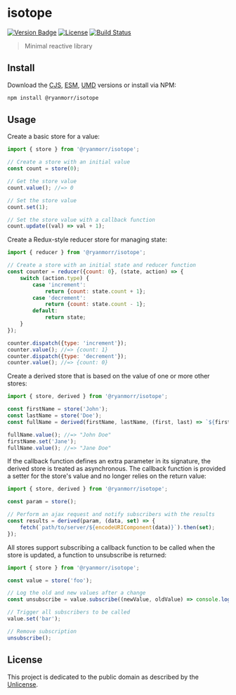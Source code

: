 # isotope

[![Version Badge][version-image]][project-url]
[![License][license-image]][license-url]
[![Build Status][build-image]][build-url]

> Minimal reactive library

## Install

Download the [CJS](https://github.com/ryanmorr/isotope/raw/master/dist/cjs/isotope.js), [ESM](https://github.com/ryanmorr/isotope/raw/master/dist/esm/isotope.js), [UMD](https://github.com/ryanmorr/isotope/raw/master/dist/umd/isotope.js) versions or install via NPM:

``` sh
npm install @ryanmorr/isotope
```

## Usage

Create a basic store for a value:

``` javascript
import { store } from '@ryanmorr/isotope';

// Create a store with an initial value
const count = store(0);

// Get the store value
count.value(); //=> 0

// Set the store value
count.set(1);

// Set the store value with a callback function
count.update((val) => val + 1);
```

Create a Redux-style reducer store for managing state:

``` javascript
import { reducer } from '@ryanmorr/isotope';

// Create a store with an initial state and reducer function
const counter = reducer({count: 0}, (state, action) => {
    switch (action.type) {
        case 'increment':
            return {count: state.count + 1};
        case 'decrement':
            return {count: state.count - 1};
        default:
            return state;
    }
});

counter.dispatch({type: 'increment'});
counter.value(); //=> {count: 1}
counter.dispatch({type: 'decrement'});
counter.value(); //=> {count: 0}
```

Create a derived store that is based on the value of one or more other stores:

``` javascript
import { store, derived } from '@ryanmorr/isotope';

const firstName = store('John');
const lastName = store('Doe');
const fullName = derived(firstName, lastName, (first, last) => `${first} ${last}`);

fullName.value(); //=> "John Doe"
firstName.set('Jane');
fullName.value(); //=> "Jane Doe"
```

If the callback function defines an extra parameter in its signature, the derived store is treated as asynchronous. The callback function is provided a setter for the store's value and no longer relies on the return value:

```javascript
import { store, derived } from '@ryanmorr/isotope';

const param = store();

// Perform an ajax request and notify subscribers with the results
const results = derived(param, (data, set) => {
    fetch(`path/to/server/${encodeURIComponent(data)}`).then(set);
});
```

All stores support subscribing a callback function to be called when the store is updated, a function to unsubscribe is returned:

``` javascript
import { store } from '@ryanmorr/isotope';

const value = store('foo');

// Log the old and new values after a change
const unsubscribe = value.subscribe((newValue, oldValue) => console.log(newValue, oldValue));

// Trigger all subscribers to be called
value.set('bar');

// Remove subscription
unsubscribe();
```

## License

This project is dedicated to the public domain as described by the [Unlicense](http://unlicense.org/).

[project-url]: https://github.com/ryanmorr/isotope
[version-image]: https://img.shields.io/github/package-json/v/ryanmorr/isotope?color=blue&style=flat-square
[build-url]: https://github.com/ryanmorr/isotope/actions
[build-image]: https://img.shields.io/github/actions/workflow/status/ryanmorr/isotope/node.js.yml?style=flat-square
[license-image]: https://img.shields.io/github/license/ryanmorr/isotope?color=blue&style=flat-square
[license-url]: UNLICENSE